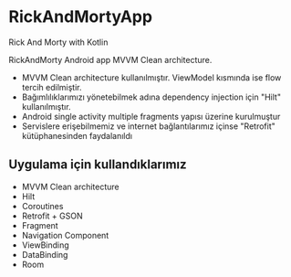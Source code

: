 # RickAndMortyApp
Rick And Morty with Kotlin

RickAndMorty Android app MVVM Clean architecture.

- MVVM Clean architecture kullanılmıştır. ViewModel kısmında ise flow tercih edilmiştir.
- Bağımlılıklarımızı yönetebilmek adına dependency injection için "Hilt" kullanılmıştır.
- Android single activity multiple fragments yapısı üzerine kurulmuştur
- Servislere erişebilmemiz ve internet bağlantılarımız içinse "Retrofit" kütüphanesinden faydalanıldı

## Uygulama için kullandıklarımız
- MVVM Clean architecture
- Hilt
- Coroutines
- Retrofit + GSON
- Fragment
- Navigation Component
- ViewBinding
- DataBinding
- Room
